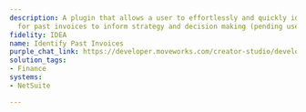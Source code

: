 ```yaml
---
description: A plugin that allows a user to effortlessly and quickly identify links
  for past invoices to inform strategy and decision making (pending user permissions).
fidelity: IDEA
name: Identify Past Invoices
purple_chat_link: https://developer.moveworks.com/creator-studio/developer-tools/purple-chat-builder/?workspace=%7B%22title%22%3A%22My+Workspace%22%2C%22botSettings%22%3A%7B%22name%22%3A%22%22%2C%22imageUrl%22%3A%22%22%7D%2C%22mocks%22%3A%5B%7B%22id%22%3A38%2C%22title%22%3A%22New+Mock%22%2C%22transcript%22%3A%7B%22messages%22%3A%5B%7B%22from%22%3A%22USER%22%2C%22text%22%3A%22I+need+to+check+the+last+3+invoices+for+Zoom.%22%7D%2C%7B%22from%22%3A%22ANNOTATION%22%2C%22text%22%3A%22Searches+the+accounting+system+for+the+last+3+invoices+for+Zoom.%22%7D%2C%7B%22from%22%3A%22BOT%22%2C%22text%22%3A%22Here+are+the+last+3+invoices+for+Zoom%3A%22%2C%22cards%22%3A%5B%7B%22title%22%3A%22Invoice+1%3A+INV-202312%22%2C%22text%22%3A%22%3Ca+href%3D%27https%3A%2F%2Finvoices.company.com%2FINV-202312%27%3EDownload+Invoice+INV-202312%3C%2Fa%3E%22%7D%2C%7B%22title%22%3A%22Invoice+2%3A+INV-202311%22%2C%22text%22%3A%22%3Ca+href%3D%27https%3A%2F%2Finvoices.company.com%2FINV-202311%27%3EDownload+Invoice+INV-202311%3C%2Fa%3E%22%7D%2C%7B%22title%22%3A%22Invoice+3%3A+INV-202310%22%2C%22text%22%3A%22%3Ca+href%3D%27https%3A%2F%2Finvoices.company.com%2FINV-202310%27%3EDownload+Invoice+INV-202310%3C%2Fa%3E%22%7D%5D%7D%2C%7B%22from%22%3A%22USER%22%2C%22text%22%3A%22When+is+the+next+payment+due+for+Zoom%3F%22%7D%2C%7B%22from%22%3A%22ANNOTATION%22%2C%22text%22%3A%22Queries+the+accounting+system+for+the+next+payment+due+date+for+Zoom.%22%7D%2C%7B%22from%22%3A%22BOT%22%2C%22text%22%3A%22The+next+payment+for+Zoom+is+due+on+May+15%2C+2023.%22%7D%5D%2C%22settings%22%3A%7B%22colorStyle%22%3A%22LIGHT%22%2C%22startTime%22%3A%2211%3A43%2BAM%22%2C%22defaultPerson%22%3A%22GWEN%22%2C%22editable%22%3Atrue%2C%22botName%22%3A%22%22%2C%22botImageUrl%22%3A%22%22%7D%7D%7D%5D%7D
solution_tags:
- Finance
systems:
- NetSuite

---
```

